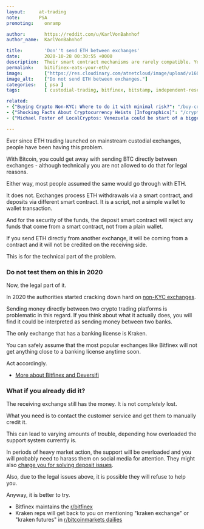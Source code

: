 ```yaml
---
layout:     at-trading
note:       PSA
promoting:    onramp

author:       https://reddit.com/u/KarlVonBahnhof
author_name:  KarlVonBahnhof

title:        'Don''t send ETH between exchanges'
date:         2020-10-28 00:30:55 +0000
description:  Their smart contract mechanisms are rarely compatible. Your money will be lost and exchanges will not want to help you, for legal reasons.
permalink:    bitifinex-eats-your-eth/
image:        ["https://res.cloudinary.com/atnetcloud/image/upload/v1603937675/atnet/cybersecurity/ethereum_tojfxf.jpg"]
image_alt:    ["Do not send ETH between exchanges."]
categories:   [ psa ]
tags:         [ custodial-trading, bitfinex, bitstamp, independent-reserve ]

related:
- {"Buying Crypto Non-KYC: Where to do it with minimal risk?": "/buy-crypto-no-kyc/"}
- {"Shocking Facts About Cryptocurrency Heists [Infographics]": "/cryptocurrency-heists-infographic/"}
- {"Michael Foster of LocalCryptos: Venezuela could be start of a bigger movement": "/localcryptos-interview/"}

---
```


Ever since ETH trading launched on mainstream custodial exchanges, people have been having this problem.

With Bitcoin, you could get away with sending BTC directly between exchanges - although technically you are not allowed to do that for legal reasons.

Either way, most people assumed the same would go through with ETH.

It does not. Exchanges process ETH withdrawals via a smart contract, and deposits via different smart contract. It is a script, not a simple wallet to wallet transaction.

And for the security of the funds, the deposit smart contract will reject any funds that come from a smart contract, not from a plain wallet.

If you send ETH directly from another exchange, it will be coming from a contract and it will not be credited on the receiving side.

This is for the technical part of the problem.

### Do not test them on this in 2020

Now, the legal part of it.

In 2020 the authorities started cracking down hard on [non-KYC exchanges](/buy-crypto-no-kyc/).

Sending money directly between two crypto trading platforms is problematic in this regard. If you think about what it actually does, you will find it could be interpreted as sending money between two banks.

The only exchange that has a banking license is Kraken.

You can safely assume that the most popular exchanges like Bitfinex will not get anything close to a banking license anytime soon.

Act accordingly.

* [More about Bitfinex and Deversifi](/coupon-bitfinex-5egv78ytlc/#about-bitfinex)

### What if you already did it?

The receiving exchange still has the money. It is not *completely* lost.

What you need is to contact the customer service and get them to manually credit it.

This can lead to varying amounts of trouble, depending how overloaded the support system currently is.

In periods of heavy market action, the support will be overloaded and you will probably need to harass them on social media for attention. They might also [charge you for solving deposit issues](https://twitter.com/bitfinex/status/900646338941128704).

Also, due to the legal issues above, it is possible they will refuse to help you.  

Anyway, it is better to try.

* Bitfinex maintains the [r/bitfinex](https://www.reddit.com/r/bitfinex/)
* Kraken reps will get back to you on mentioning "kraken exchange" or "kraken futures" in [r/bitcoinmarkets dailies](https://www.reddit.com/r/bitcoinmarkets/)

